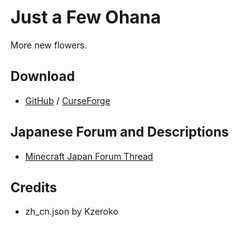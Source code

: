 # Just a Few Ohana
More new flowers.
## Download
- [GitHub](https://github.com/Mechalopa/Just-a-Few-Ohana/releases) / [CurseForge](https://www.curseforge.com/minecraft/mc-mods/just-a-few-ohana)
## Japanese Forum and Descriptions
- [Minecraft Japan Forum Thread](https://forum.civa.jp/viewtopic.php?f=3&t=750)
## Credits
- zh_cn.json by Kzeroko